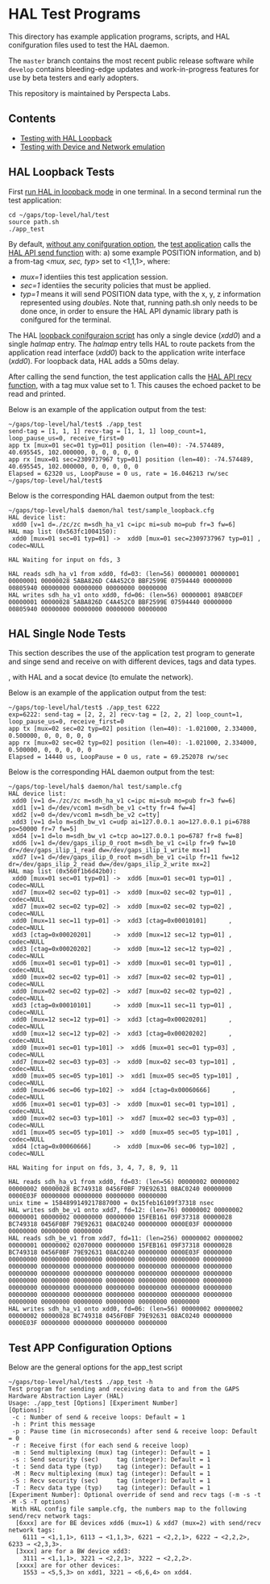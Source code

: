 # HAL Test Programs
This directory has example application programs, scripts, and HAL conifguration files used to test the HAL daemon. 

The `master` branch contains the most recent public release software while `develop` contains bleeding-edge updates and work-in-progress features for use by beta testers and early adopters.

This repository is maintained by Perspecta Labs.

## Contents

- [Testing with HAL Loopback](#HAL-Loopback-Tests)
- [Testing with Device and Network emulation](#HAL-Single-Node-Tests)


## HAL Loopback Tests

First [run HAL in loopback mode](../README.md#hal-loopback-mode) in one terminal. In a second terminal run the test application:

```
cd ~/gaps/top-level/hal/test
source path.sh 
./app_test
```
By default, [without any conifguration option](#test-app-configuration-options), the [test application](./app_test.c) calls the [HAL API send function](../api/) with: a) some example POSITION information, and b) a from-tag <*mux, sec, typ*> set to <1,1,1>, where:
- *mux=1* identiies this test application session.
- *sec=1* identiies the security policies that must be applied.
- *typ=1* means it will send POSITION data type, with the x, y, z information represented using *doubles*.
Note that, running path.sh only needs to be done once, in order to ensure the HAL API dynamic library path is conifgured for the terminal.

The HAL [loopback conifguraion script](sample_loopback.cfg) has only a single device (*xdd0*) and a single *halmap* entry. The *halmap* entry tells HAL to route packets from the application read interface (*xdd0*) back to the application write interface (*xdd0*). For loopback data, HAL adds a 50ms delay.

After calling the send function, the test application calls the [HAL API recv function](../api/), with a tag mux value set to 1. This causes the echoed packet to be read and printed.

Below is an example of the application output from the test:
```
~/gaps/top-level/hal/test$ ./app_test 
send-tag = [1, 1, 1] recv-tag = [1, 1, 1] loop_count=1, loop_pause_us=0, receive_first=0
app tx [mux=01 sec=01 typ=01] position (len=40): -74.574489, 40.695545, 102.000000, 0, 0, 0, 0, 0
app rx [mux=01 sec=2309737967 typ=01] position (len=40): -74.574489, 40.695545, 102.000000, 0, 0, 0, 0, 0
Elapsed = 62320 us, LoopPause = 0 us, rate = 16.046213 rw/sec
~/gaps/top-level/hal/test$
```

Below is the corresponding HAL daemon output from the test:

```
~/gaps/top-level/hal$ daemon/hal test/sample_loopback.cfg 
HAL device list:
 xdd0 [v=1 d=./zc/zc m=sdh_ha_v1 c=ipc mi=sub mo=pub fr=3 fw=6]
HAL map list (0x563fc1004150):
 xdd0 [mux=01 sec=01 typ=01] ->  xdd0 [mux=01 sec=2309737967 typ=01] , codec=NULL

HAL Waiting for input on fds, 3

HAL reads sdh_ha_v1 from xdd0, fd=03: (len=56) 00000001 00000001 00000001 00000028 5ABA826D C4A452C0 BBF2599E 07594440 00000000 00805940 00000000 00000000 00000000 00000000
HAL writes sdh_ha_v1 onto xdd0, fd=06: (len=56) 00000001 89ABCDEF 00000001 00000028 5ABA826D C4A452C0 BBF2599E 07594440 00000000 00805940 00000000 00000000 00000000 00000000
```

## HAL Single Node Tests

This section describes the use of the application test program to generate and singe send and receive
on with different devices, tags and data types.  

, with HAL and a socat device
(to emulate the network).

Below is an example of the application output from the test:
````
~/gaps/top-level/hal/test$ ./app_test 6222
exp=6222: send-tag = [2, 2, 2] recv-tag = [2, 2, 2] loop_count=1, loop_pause_us=0, receive_first=0
app tx [mux=02 sec=02 typ=02] position (len=40): -1.021000, 2.334000, 0.500000, 0, 0, 0, 0, 0
app rx [mux=02 sec=02 typ=02] position (len=40): -1.021000, 2.334000, 0.500000, 0, 0, 0, 0, 0
Elapsed = 14440 us, LoopPause = 0 us, rate = 69.252078 rw/sec
````

Below is the corresponding HAL daemon output from the test:
````
~/gaps/top-level/hal$ daemon/hal test/sample.cfg 
HAL device list:
 xdd0 [v=1 d=./zc/zc m=sdh_ha_v1 c=ipc mi=sub mo=pub fr=3 fw=6]
 xdd1 [v=1 d=/dev/vcom1 m=sdh_be_v1 c=tty fr=4 fw=4]
 xdd2 [v=0 d=/dev/vcom1 m=sdh_be_v2 c=tty]
 xdd3 [v=1 d=lo m=sdh_bw_v1 c=udp ai=127.0.0.1 ao=127.0.0.1 pi=6788 po=50000 fr=7 fw=5]
 xdd4 [v=1 d=lo m=sdh_bw_v1 c=tcp ao=127.0.0.1 po=6787 fr=8 fw=8]
 xdd6 [v=1 d=/dev/gaps_ilip_0_root m=sdh_be_v1 c=ilp fr=9 fw=10 dr=/dev/gaps_ilip_1_read dw=/dev/gaps_ilip_1_write mx=1]
 xdd7 [v=1 d=/dev/gaps_ilip_0_root m=sdh_be_v1 c=ilp fr=11 fw=12 dr=/dev/gaps_ilip_2_read dw=/dev/gaps_ilip_2_write mx=2]
HAL map list (0x560f1b6d42b0):
 xdd0 [mux=01 sec=01 typ=01] ->  xdd6 [mux=01 sec=01 typ=01] , codec=NULL
 xdd7 [mux=02 sec=02 typ=01] ->  xdd0 [mux=02 sec=02 typ=01] , codec=NULL
 xdd7 [mux=02 sec=02 typ=02] ->  xdd0 [mux=02 sec=02 typ=02] , codec=NULL
 xdd0 [mux=11 sec=11 typ=01] ->  xdd3 [ctag=0x00010101]      , codec=NULL
 xdd3 [ctag=0x00020201]      ->  xdd0 [mux=12 sec=12 typ=01] , codec=NULL
 xdd3 [ctag=0x00020202]      ->  xdd0 [mux=12 sec=12 typ=02] , codec=NULL
 xdd6 [mux=01 sec=01 typ=01] ->  xdd0 [mux=01 sec=01 typ=01] , codec=NULL
 xdd0 [mux=02 sec=02 typ=01] ->  xdd7 [mux=02 sec=02 typ=01] , codec=NULL
 xdd0 [mux=02 sec=02 typ=02] ->  xdd7 [mux=02 sec=02 typ=02] , codec=NULL
 xdd3 [ctag=0x00010101]      ->  xdd0 [mux=11 sec=11 typ=01] , codec=NULL
 xdd0 [mux=12 sec=12 typ=01] ->  xdd3 [ctag=0x00020201]      , codec=NULL
 xdd0 [mux=12 sec=12 typ=02] ->  xdd3 [ctag=0x00020202]      , codec=NULL
 xdd0 [mux=01 sec=01 typ=101] ->  xdd6 [mux=01 sec=01 typ=03] , codec=NULL
 xdd7 [mux=02 sec=03 typ=03] ->  xdd0 [mux=02 sec=03 typ=101] , codec=NULL
 xdd0 [mux=05 sec=05 typ=101] ->  xdd1 [mux=05 sec=05 typ=101] , codec=NULL
 xdd0 [mux=06 sec=06 typ=102] ->  xdd4 [ctag=0x00060666]      , codec=NULL
 xdd6 [mux=01 sec=01 typ=03] ->  xdd0 [mux=01 sec=01 typ=101] , codec=NULL
 xdd0 [mux=02 sec=03 typ=101] ->  xdd7 [mux=02 sec=03 typ=03] , codec=NULL
 xdd1 [mux=05 sec=05 typ=101] ->  xdd0 [mux=05 sec=05 typ=101] , codec=NULL
 xdd4 [ctag=0x00060666]      ->  xdd0 [mux=06 sec=06 typ=102] , codec=NULL

HAL Waiting for input on fds, 3, 4, 7, 8, 9, 11

HAL reads sdh_ha_v1 from xdd0, fd=03: (len=56) 00000002 00000002 00000002 00000028 BC749318 0456F0BF 79E92631 08AC0240 00000000 0000E03F 00000000 00000000 00000000 00000000
unix time = 1584899149217887000 = 0x15feb16109f37318 nsec
HAL writes sdh_be_v1 onto xdd7, fd=12: (len=76) 00000002 00000002 00000001 00000002 00000000 00000000 15FEB161 09F37318 00000028 BC749318 0456F0BF 79E92631 08AC0240 00000000 0000E03F 00000000 00000000 00000000 00000000
HAL reads sdh_be_v1 from xdd7, fd=11: (len=256) 00000002 00000002 00000001 00000002 02070000 00000000 15FEB161 09F37318 00000028 BC749318 0456F0BF 79E92631 08AC0240 00000000 0000E03F 00000000 00000000 00000000 00000000 00000000 00000000 00000000 00000000 00000000 00000000 00000000 00000000 00000000 00000000 00000000 00000000 00000000 00000000 00000000 00000000 00000000 00000000 00000000 00000000 00000000 00000000 00000000 00000000 00000000 00000000 00000000 00000000 00000000 00000000 00000000 00000000 00000000 00000000 00000000 00000000 00000000 00000000 00000000 00000000 00000000 00000000 00000000 00000000 00000000
HAL writes sdh_ha_v1 onto xdd0, fd=06: (len=56) 00000002 00000002 00000002 00000028 BC749318 0456F0BF 79E92631 08AC0240 00000000 0000E03F 00000000 00000000 00000000 00000000

````
## Test APP Configuration Options
Below are the general options for the app_test script

```
~/gaps/top-level/hal/test$ ./app_test -h
Test program for sending and receiving data to and from the GAPS Hardware Abstraction Layer (HAL)
Usage: ./app_test [Options] [Experiment Number]
[Options]:
 -c : Number of send & receive loops: Default = 1
 -h : Print this message
 -p : Pause time (in microseconds) after send & receive loop: Default = 0
 -r : Receive first (for each send & receive loop) 
 -m : Send multiplexing (mux) tag (integer): Default = 1
 -s : Send security (sec)     tag (integer): Default = 1
 -t : Send data type (typ)    tag (integer): Default = 1
 -M : Recv multiplexing (mux) tag (integer): Default = 1
 -S : Recv security (sec)     tag (integer): Default = 1
 -T : Recv data type (typ)    tag (integer): Default = 1
[Experiment Number]: Optional override of send and recv tags (-m -s -t -M -S -T options)
 With HAL config file sample.cfg, the numbers map to the following send/recv network tags:
  [6xxx] are for BE devices xdd6 (mux=1) & xdd7 (mux=2) with send/recv network tags:
    6111 → <1,1,1>, 6113 → <1,1,3>, 6221 → <2,2,1>, 6222 → <2,2,2>, 6233 → <2,3,3>. 
  [3xxx] are for a BW device xdd3:
    3111 → <1,1,1>, 3221 → <2,2,1>, 3222 → <2,2,2>. 
  [xxxx] are for other devices:
    1553 → <5,5,3> on xdd1, 3221 → <6,6,4> on xdd4. 
```
